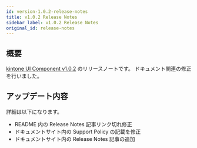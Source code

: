 ```yaml
---
id: version-1.0.2-release-notes
title: v1.0.2 Release Notes
sidebar_label: v1.0.2 Release Notes
original_id: release-notes
---
```


## 概要

[kintone UI Component v1.0.2](https://github.com/kintone-labs/kintone-ui-component/releases/tag/v1.0.2) のリリースノートです。
ドキュメント関連の修正を行いました。

## アップデート内容

詳細は以下になります。

- README 内の Release Notes 記事リンク切れ修正
- ドキュメントサイト内の Support Policy の記載を修正
- ドキュメントサイト内の Release Notes 記事の追加
